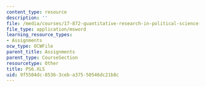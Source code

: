 ```yaml
---
content_type: resource
description: ''
file: /media/courses/17-872-quantitative-research-in-political-science-and-public-policy-spring-2004/9f5504dc85363ceba37550546dc21b8c_PS6.XLS
file_type: application/msword
learning_resource_types:
- Assignments
ocw_type: OCWFile
parent_title: Assignments
parent_type: CourseSection
resourcetype: Other
title: PS6.XLS
uid: 9f5504dc-8536-3ceb-a375-50546dc21b8c
---
```

